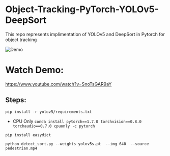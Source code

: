 # Object-Tracking-PyTorch-YOLOv5-DeepSort

This repo represents implimentation of YOLOv5 and DeepSort in Pytorch for object tracking


![Demo](img.gif)


# Watch Demo:

https://www.youtube.com/watch?v=SnoTsGAR9aY


## Steps:
``pip install -r yolov5/requirements.txt``

- CPU Only
``conda install pytorch==1.7.0 torchvision==0.8.0 torchaudio==0.7.0 cpuonly -c pytorch``

``pip install easydict``

``python detect_sort.py --weights yolov5s.pt  --img 640  --source pedestrian.mp4``